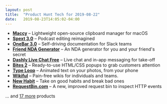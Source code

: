 ```yaml
---
layout: post
title:  "Product Hunt Tech for 2019-08-22"
date:   2019-08-23T14:05:02-04:00
---
```


* **[Maccy](https://www.producthunt.com/posts/maccy?utm_campaign=producthunt-api&utm_medium=api&utm_source=Application%3A+Daily+Digest+RSS+%28ID%3A+3202%29)** – Lightweight open-source clipboard manager for macOS
* **[Spext 3.0](https://www.producthunt.com/posts/spext-3-0?utm_campaign=producthunt-api&utm_medium=api&utm_source=Application%3A+Daily+Digest+RSS+%28ID%3A+3202%29)** – Podcast editing reimagined
* **[OneBar 3.0](https://www.producthunt.com/posts/onebar-3-0?utm_campaign=producthunt-api&utm_medium=api&utm_source=Application%3A+Daily+Digest+RSS+%28ID%3A+3202%29)** – Self-driving documentation for Slack teams
* **[Friend NDA Generator](https://www.producthunt.com/posts/friend-nda-generator?utm_campaign=producthunt-api&utm_medium=api&utm_source=Application%3A+Daily+Digest+RSS+%28ID%3A+3202%29)** – An NDA generator for you and your friend's secret
* **[Dashly Live Chat Free](https://www.producthunt.com/posts/dashly-live-chat-free?utm_campaign=producthunt-api&utm_medium=api&utm_source=Application%3A+Daily+Digest+RSS+%28ID%3A+3202%29)** – Live chat and in-app messaging for take-off
* **[Bites 2](https://www.producthunt.com/posts/bites-2?utm_campaign=producthunt-api&utm_medium=api&utm_source=Application%3A+Daily+Digest+RSS+%28ID%3A+3202%29)** – Ready-to-use HTML/CSS popups to grab customers attention
* **[Type Loop](https://www.producthunt.com/posts/type-loop?utm_campaign=producthunt-api&utm_medium=api&utm_source=Application%3A+Daily+Digest+RSS+%28ID%3A+3202%29)** – Animated text on your photos, from your phone
* **[Wikiful](https://www.producthunt.com/posts/wikiful?utm_campaign=producthunt-api&utm_medium=api&utm_source=Application%3A+Daily+Digest+RSS+%28ID%3A+3202%29)** – Pain-free wikis for individuals and teams.
* **[New Habit](https://www.producthunt.com/posts/new-habit?utm_campaign=producthunt-api&utm_medium=api&utm_source=Application%3A+Daily+Digest+RSS+%28ID%3A+3202%29)** – Take on good habits and break bad ones
* **[RequestBin.com](https://www.producthunt.com/posts/requestbin-com?utm_campaign=producthunt-api&utm_medium=api&utm_source=Application%3A+Daily+Digest+RSS+%28ID%3A+3202%29)** – A new, improved request bin to inspect HTTP events

… and [17 more](https://www.producthunt.com/tech) products